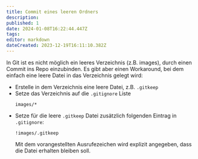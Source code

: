 ```yaml
---
title: Commit eines leeren Ordners
description: 
published: 1
date: 2024-01-08T16:22:44.447Z
tags: 
editor: markdown
dateCreated: 2023-12-19T16:11:10.382Z
---
```


In Git ist es nicht möglich ein leeres Verzeichnis (z.B. images), durch einen Commit ins Repo einzubinden.
Es gibt aber einen Workaround, bei dem einfach eine leere Datei in das Verzeichnis gelegt wird:
- Erstelle in dem Verzeichnis eine leere Datei, z.B. `.gitkeep`
- Setze das Verzeichnis auf die `.gitignore` Liste
	```
	images/*
  ```
- Setze für die leere `.gitkeep` Datei zusätzlich folgenden Eintrag in `.gitignore`:
  ```
  !images/.gitkeep
  ```
  Mit dem vorangestellten Ausrufezeichen wird explizit angegeben, dass die Datei erhalten bleiben soll.